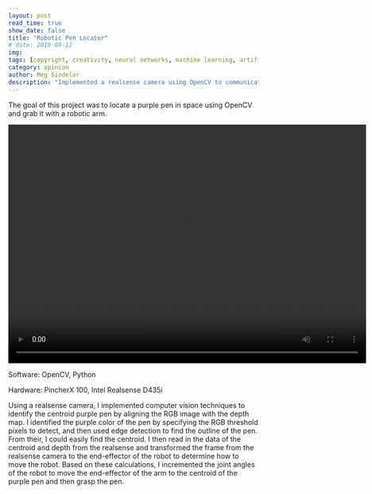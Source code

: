 ```yaml
---
layout: post
read_time: true
show_date: false
title: "Robotic Pen Locator"
# date: 2019-09-12
img: 
tags: [copyright, creativity, neural networks, machine learning, artificial intelligence]
category: opinion
author: Meg Sindelar
description: "Implemented a realsense camera using OpenCV to communicate to a robotic arm where a purple pen is in space, and have the robotic arm move to and grab the pen."
---
```

The goal of this project was to locate a purple pen in space using OpenCV and grab it with a robotic arm.


<video width="720" height="480" controls="controls">
  <source src="https://user-images.githubusercontent.com/87098227/207751323-f2737d6e-292a-421c-9dd6-27d78a489c69.mp4" type="video/mp4">
</video>

Software: OpenCV, Python

Hardware: PincherX 100, Intel Realsense D435i

Using a realsense camera, I implemented computer vision techniques to identify the centroid purple pen by aligning the RGB image with the depth map. I identified the purple color of the pen by specifying the RGB threshold pixels to detect, and then used edge detection to find the outline of the pen. From their, I could easily find the centroid. I then read in the data of the centroid and depth from the realsense and transformed the frame from the realsense camera to the end-effector of the robot to determine how to move the robot. Based on these calculations, I incremented the joint angles of the robot to move the end-effector of the arm to the centroid of the purple pen and then grasp the pen.
